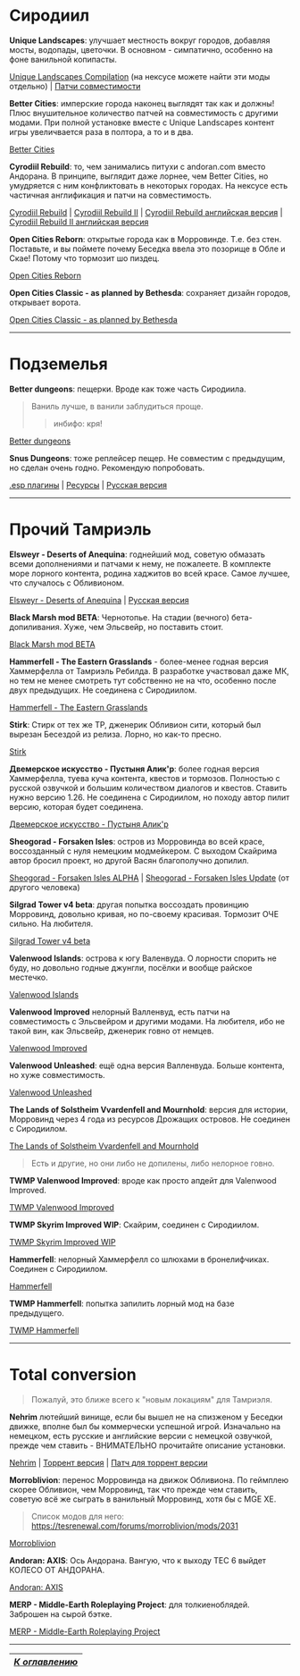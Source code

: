 # Сиродиил 

**Unique Landscapes**: улучшает местность вокруг городов, добавляя мосты, водопады, цветочки. В основном - симпатично, особенно на фоне ванильной копипасты.

[Unique Landscapes Compilation](http://www.nexusmods.com/oblivion/mods/19370) (на нексусе можете найти эти моды отдельно) | [Патчи совместимости](http://www.nexusmods.com/oblivion/mods/13834)

**Better Cities**: имперские города наконец выглядят так как и должны! Плюс внушительное количество патчей на совместимость с другими модами. При полной установке вместе с Unique Landscapes контент игры увеличвается раза в полтора, а то и в два.

[Better Cities](http://www.nexusmods.com/oblivion/mods/16513)

**Cyrodiil Rebuild**: то, чем занимались питухи с andoran.com вместо Андорана. В принципе, выглядит даже лорнее, чем Better Cities, но умудряется с ним конфликтовать в некоторых городах. На нексусе есть частичная англификация и патчи на совместимость.

[Cyrodiil Rebuild](http://tesall.ru/files/file/3749-oblivion-plugins-cyrodiil-rebuilt/) | [Cyrodiil Rebuild II](http://tesall.ru/files/file/4532-oblivion-cyrodiil-rebuild-ii/) | [Cyrodiil Rebuild английская версия](https://www.nexusmods.com/oblivion/mods/42654) | [Cyrodiil Rebuild II английская версия](https://www.nexusmods.com/oblivion/mods/44382/?)

**Open Cities Reborn**: открытые города как в Морровинде. Т.е. без стен. Поставьте, и вы поймете почему Беседка ввела это позорище в Обле и Скае! Потому что тормозит шо пиздец.

[Open Cities Reborn](http://www.nexusmods.com/oblivion/mods/33003)

**Open Cities Classic - as planned by Bethesda**: сохраняет дизайн городов, открывает ворота.

[Open Cities Classic - as planned by Bethesda](http://www.nexusmods.com/oblivion/mods/16360)

-----

# Подземелья

**Better dungeons**: пещерки. Вроде как тоже часть Сиродиила. 

>Ваниль лучше, в ванили заблудиться проще. 
>>инбифо: кря!

[Better dungeons](http://www.nexusmods.com/oblivion/mods/40392/?)

**Snus Dungeons**: тоже реплейсер пещер. Не совместим с предыдущим, но сделан очень годно. Рекомендую попробовать.

[.esp плагины](https://drive.google.com/file/d/1O9SCKP6UtDjSx01tbPaZDLzDybx7nI9n/view) | [Ресурсы](https://drive.google.com/file/d/1YRAUXYARKJoDK9uiehxJe4tzPk_H41gX/view) | [Русская версия](http://tesall.ru/files/file/8798-snusdungeons)

-----

# Прочий Тамриэль

**Elsweyr - Deserts of Anequina**: годнейший мод, советую обмазать всеми дополнениями и патчами к нему, не пожалеете. В комплекте море лорного контента, родина хаджитов во всей красе. Самое лучшее, что случалось с Обливионом.

[Elsweyr - Deserts of Anequina](http://www.theassimilationlab.com/forums/files/file/1070-elsweyr-anequina/) | [Русская версия](http://tesall.ru/files/file/2044-elsweur-desert/)

**Black Marsh mod BETA**: Чернотопье. На стадии (вечного) бета-допиливания. Хуже, чем Эльсвейр, но поставить стоит.

[Black Marsh mod BETA](http://www.nexusmods.com/oblivion/mods/42515)

**Hammerfell - The Eastern Grasslands** - более-менее годная версия Хаммерфелла от Тамриэль Ребилда. В разработке участвовал даже МК, но тем не менее смотреть тут собственно не на что, особенно после двух предыдущих. Не соединена с Сиродиилом.

[Hammerfell - The Eastern Grasslands](http://www.nexusmods.com/oblivion/mods/34484)

**Stirk**: Стирк от тех же ТР, дженерик Обливион сити, который был вырезан Бесездой из релиза. Лорно, но как-то пресно.

[Stirk](http://www.nexusmods.com/oblivion/mods/22401/)

**Двемерское искусство - Пустыня Алик'р**: более годная версия Хаммерфелла, туева куча контента, квестов и тормозов. Полностью с русской озвучкой и большим количеством диалогов и квестов. Ставить нужно версию 1.26. Не соединена с Сиродиилом, но походу автор пилит версию, которая будет соединена.

[Двемерское искусство - Пустыня Алик'р](http://www.fullrest.ru/files/desertalikr)

**Sheogorad - Forsaken Isles**: остров из Морровинда во всей красе, воссозданный с нуля немецким модмейкером. С выходом Скайрима автор бросил проект, но другой Васян благополучно допилил.

[Sheogorad - Forsaken Isles ALPHA](http://www.nexusmods.com/oblivion/mods/37329/?) | [Sheogorad - Forsaken Isles Update](http://www.nexusmods.com/oblivion/mods/40269/?) (от другого человека)

**Silgrad Tower v4 beta**: другая попытка воссоздать провинцию Морровинд, довольно кривая, но по-своему красивая. Тормозит ОЧЕ сильно. На любителя.

[Silgrad Tower v4 beta](http://www.nexusmods.com/oblivion/mods/37132/?)

**Valenwood Islands**: острова к югу Валенвуда. О лорности спорить не буду, но довольно годные джунгли, посёлки и вообще райское местечко.

[Valenwood Islands](http://www.nexusmods.com/oblivion/mods/45533/?)

**Valenwood Improved** нелорный Валленвуд, есть патчи на совместимость с Эльсвейром и другими модами. На любителя, ибо не такой вин, как Эльсвейр, дженерик говно от немцев.

[Valenwood Improved](http://www.nexusmods.com/oblivion/mods/22555)

**Valenwood Unleashed**: ещё одна версия Валленвуда. Больше контента, но хуже совместимость.

[Valenwood Unleashed](http://www.nexusmods.com/oblivion/mods/43450)

**The Lands of Solstheim Vvardenfell and Mournhold**: версия для истории, Морровинд через 4 года из ресурсов Дрожащих островов. Не соединен с Сиродиилом.

[The Lands of Solstheim Vvardenfell and Mournhold](http://www.nexusmods.com/oblivion/mods/16976)

>Есть и другие, но они либо не допилены, либо нелорное говно.

**TWMP Valenwood Improved**: вроде как просто апдейт для Valenwood Improved.

[TWMP Valenwood Improved](http://www.nexusmods.com/oblivion/mods/43814/?)

**TWMP Skyrim Improved WIP**: Скайрим, соединен с Сиродиилом.

[TWMP Skyrim Improved WIP](http://www.nexusmods.com/oblivion/mods/43924/?)

**Hammerfell**: нелорный Хаммерфелл со шлюхами в бронелифчиках. Соединен с Сиродиилом.

[Hammerfell](http://www.nexusmods.com/oblivion/mods/18715/?)

 **TWMP Hammerfell**: попытка запилить лорный мод на базе предыдущего.
 
 [TWMP Hammerfell](http://www.nexusmods.com/oblivion/mods/43120/?)

-----

# Total conversion

> Пожалуй, это ближе всего к "новым локациям" для Тамриэля.

**Nehrim** лютейший винище, если бы вышел не на спизженом у Беседки движке, вполне был бы коммерчески успешной игрой. Изначально на немецком, есть русские и английские версии с немецкой озвучкой, прежде чем ставить - ВНИМАТЕЛЬНО прочитайте описание установки.

[Nehrim](https://sureai.net/games/nehrim/) | [Торрент версия](http://rutracker.org/forum/viewtopic.php?t=3430062) | [Патч для торрент версии](http://rutracker.org/forum/viewtopic.php?t=4141598)

**Morroblivion**: перенос Морровинда на движок Обливиона. По геймплею скорее Обливион, чем Морровинд, так что прежде чем ставить, советую всё же сыграть в ванильный Морровинд, хотя бы с MGE XE.

>Список модов для него: https://tesrenewal.com/forums/morroblivion/mods/2031

[Morroblivion](http://morroblivion.com/morroblivion-download)

**Andoran: AXIS**: Ось Андорана. Вангую, что к выходу ТЕС 6 выйдет КОЛЕСО ОТ АНДОРАНА.

[Andoran: AXIS](http://tesall.ru/files/file/2535-andoran-axis/)

**MERP - Middle-Earth Roleplaying Project**: для толкиеноблядей. Заброшен на сырой бэтке.

[MERP - Middle-Earth Roleplaying Project](http://oblivion.nexusmods.com/mods/29214)

------

|[*К оглавлению*](../Оглавление.md)|
|:---:|
